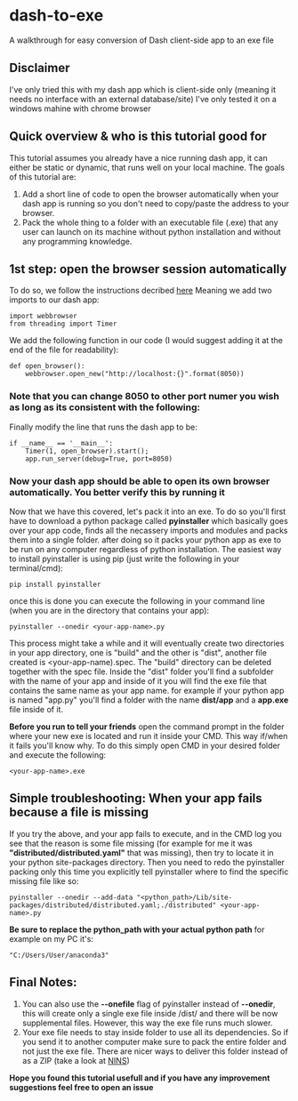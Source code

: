 # dash-to-exe
A walkthrough for easy conversion of Dash client-side app to an exe file

## Disclaimer
I've only tried this with my dash app which is client-side only (meaning it needs no interface with an external database/site)
I've only tested it on a windows mahine with chrome browser

## Quick overview & who is this tutorial good for
This tutorial assumes you already have a nice running dash app, it can either be static or dynamic, that runs well on your local machine.
The goals of this tutorial are:
1. Add a short line of code to open the browser automatically when your dash app is running so you don't need to copy/paste the
address to your browser.
2. Pack the whole thing to a folder with an executable file (.exe) that any user can launch on its machine without python installation
and without any programming knowledge.

## 1st step: open the browser session automatically
To do so, we follow the instructions decribed [here]('https://community.plotly.com/t/auto-open-browser-window-with-dash/31948/2')
Meaning we add two imports to our dash app:
~~~
import webbrowser
from threading import Timer
~~~
We add the following function in our code (I would suggest adding it at the end of the file for readability):
~~~
def open_browser():
	webbrowser.open_new("http://localhost:{}".format(8050))
~~~
### Note that you can change 8050 to other port numer you wish as long as its consistent with the following:
Finally modify the line that runs the dash app to be:
~~~
if __name__ == '__main__':
    Timer(1, open_browser).start();
    app.run_server(debug=True, port=8050)
~~~

### Now your dash app should be able to open its own browser automatically. You better verify this by running it

Now that we have this covered, let's pack it into an exe.
To do so you'll first have to download a python package called **pyinstaller** which basically goes over your app code, finds all the necassery imports and modules
and packs them into a single folder. after doing so it packs your python app as exe to be run on any computer regardless of python installation.
The easiest way to install pyinstaller is using pip (just write the following in your terminal/cmd):
~~~
pip install pyinstaller
~~~
once this is done you can execute the following in your command line (when you are in the directory that contains your app):
~~~
pyinstaller --onedir <your-app-name>.py
~~~
This process might take a while and it will eventually create two directories in your app directory, one is "build" and the other is "dist", another file created is <your-app-name).spec.
The "build" directory can be deleted together with the spec file.
Inside the "dist" folder you'll find a subfolder with the name of your app and inside of it you will find the exe file that contains the same name as your app name.
for example if your python app is named "app.py" you'll find a folder with the name **dist/app** and a **app.exe** file inside of it.

**Before you run to tell your friends** open the command prompt in the folder where your new exe is located and run it inside your CMD.
This way if/when it fails you'll know why. To do this simply open CMD in your desired folder and execute the following:
~~~
<your-app-name>.exe
~~~

## Simple troubleshooting: When your app fails because a file is missing
If you try the above, and your app fails to execute, and in the CMD log you see that the reason is some file missing (for example for me it was **"distributed/distributed.yaml"** that was missing), then try to locate it in your python site-packages directory. Then you need to redo the pyinstaller packing only this time you explicitly tell pyinstaller where to find the specific missing file like so:
~~~
pyinstaller --onedir --add-data "<python_path>/Lib/site-packages/distributed/distributed.yaml;./distributed" <your-app-name>.py
~~~
**Be sure to replace the python_path with your actual python path** for example on my PC it's:
~~~
"C:/Users/User/anaconda3"
~~~

## Final Notes:
1. You can also use the **--onefile** flag of pyinstaller instead of **--onedir**, this will create only a single exe file inside /dist/<your-app-name> and there will be now supplemental files. However, this way the exe file runs much slower.
2. Your exe file needs to stay inside <your-app-name> folder to use all its dependencies. So if you send it to another computer make sure to pack the entire folder and not just the exe file. There are nicer ways to deliver this folder instead of as a ZIP (take a look at [NINS]('https://youtu.be/UZX5kH72Yx4?t=330'))
	
**Hope you found this tutorial usefull and if you have any improvement suggestions feel free to open an issue**

